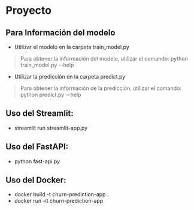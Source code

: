 # Proyecto 

## Para Información del modelo

- Utilizar el modelo en la carpeta train_model.py
> Para obtener la información del modelo, utilizar el comando: python train_model.py --help

- Utilizar la predicción en la carpeta predict.py
> Para obtener la información de la predicción, utilizar el comando: python predict.py --help

## Uso del Streamlit:

- streamlit run streamlit-app.py

## Uso del FastAPI:

- python fast-api.py

## Uso del Docker:

- docker build -t churn-prediction-app .
- docker run -it churn-prediction-app

